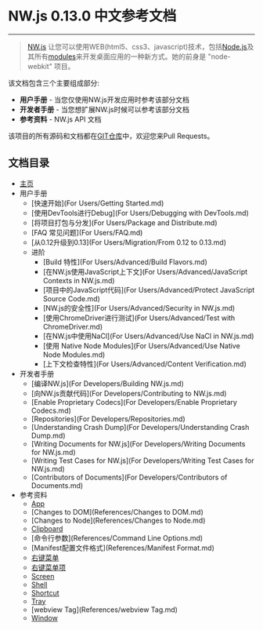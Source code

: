 # NW.js 0.13.0 中文参考文档
---

> [NW.js](http://nwjs.io) 让您可以使用WEB(html5、css3、javascript)技术，包括[Node.js](https://nodejs.org/)及其所有[modules](https://www.npmjs.org/)来开发桌面应用的一种新方式。她的前身是 "node-webkit" 项目。

该文档包含三个主要组成部分:

* **用户手册** - 当您仅使用NW.js开发应用时参考该部分文档
* **开发者手册** - 当您想扩展NW.js时候可以参考该部分文档
* **参考资料** - NW.js API 文档

该项目的所有源码和文档都在[GIT仓库](https://github.com/nwjs/nw.js/tree/nw13/docs)中，欢迎您来Pull Requests。

## 文档目录

* [主页](index.md)
* 用户手册
    - [快速开始](For Users/Getting Started.md)
    - [使用DevTools进行Debug](For Users/Debugging with DevTools.md)
    - [将项目打包与分发](For Users/Package and Distribute.md)
    - [FAQ 常见问题](For Users/FAQ.md)
    - [从0.12升级到0.13](For Users/Migration/From 0.12 to 0.13.md)
    - 进阶
        + [Build 特性](For Users/Advanced/Build Flavors.md)
        + [在NW.js使用JavaScript上下文](For Users/Advanced/JavaScript Contexts in NW.js.md)
        + [项目中的JavaScript代码](For Users/Advanced/Protect JavaScript Source Code.md)
        + [NW.js的安全性](For Users/Advanced/Security in NW.js.md)
        + [使用ChromeDriver进行测试](For Users/Advanced/Test with ChromeDriver.md)
        + [在NW.js中使用NaCl](For Users/Advanced/Use NaCl in NW.js.md)
        + [使用 Native Node Modules](For Users/Advanced/Use Native Node Modules.md)
        + [上下文检查特性](For Users/Advanced/Content Verification.md)
* 开发者手册
    - [编译NW.js](For Developers/Building NW.js.md)
    - [向NW.js贡献代码](For Developers/Contributing to NW.js.md)
    - [Enable Proprietary Codecs](For Developers/Enable Proprietary Codecs.md)
    - [Repositories](For Developers/Repositories.md)
    - [Understanding Crash Dump](For Developers/Understanding Crash Dump.md)
    - [Writing Documents for NW.js](For Developers/Writing Documents for NW.js.md)
    - [Writing Test Cases for NW.js](For Developers/Writing Test Cases for NW.js.md)
    - [Contributors of Documents](For Developers/Contributors of Documents.md)
* 参考资料
    - [App](References/App.md)
    - [Changes to DOM](References/Changes to DOM.md)
    - [Changes to Node](References/Changes to Node.md)
    - [Clipboard](References/Clipboard.md)
    - [命令行参数](References/Command Line Options.md)
    - [Manifest配置文件格式](References/Manifest Format.md)
    - [右键菜单](References/Menu.md)
    - [右键菜单项](References/MenuItem.md)
    - [Screen](References/Screen.md)
    - [Shell](References/Shell.md)
    - [Shortcut](References/Shortcut.md)
    - [Tray](References/Tray.md)
    - [webview Tag](References/webview Tag.md)
    - [Window](References/Window.md)